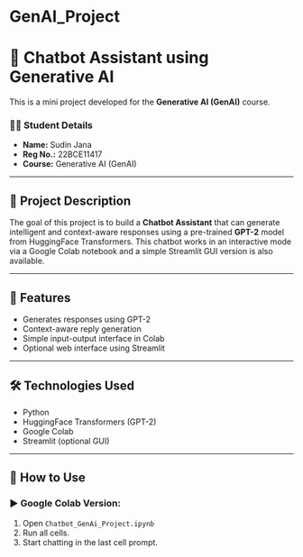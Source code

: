 # GenAI_Project
# 🤖 Chatbot Assistant using Generative AI

This is a mini project developed for the **Generative AI (GenAI)** course.

### 👩‍🎓 Student Details
- **Name:** Sudin Jana  
- **Reg No.:** 22BCE11417  
- **Course:** Generative AI (GenAI)

---

## 📌 Project Description

The goal of this project is to build a **Chatbot Assistant** that can generate intelligent and context-aware responses using a pre-trained **GPT-2** model from HuggingFace Transformers. This chatbot works in an interactive mode via a Google Colab notebook and a simple Streamlit GUI version is also available.

---

## 🧠 Features
- Generates responses using GPT-2
- Context-aware reply generation
- Simple input-output interface in Colab
- Optional web interface using Streamlit

---

## 🛠️ Technologies Used
- Python
- HuggingFace Transformers (GPT-2)
- Google Colab
- Streamlit (optional GUI)

---

## 🚀 How to Use

### ▶️ Google Colab Version:
1. Open `Chatbot_GenAi_Project.ipynb` 
2. Run all cells.
3. Start chatting in the last cell prompt.


